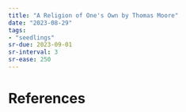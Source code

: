 ```yaml
---
title: "A Religion of One's Own by Thomas Moore"
date: "2023-08-29"
tags:
- "seedlings"
sr-due: 2023-09-01
sr-interval: 3
sr-ease: 250
---
```




# References